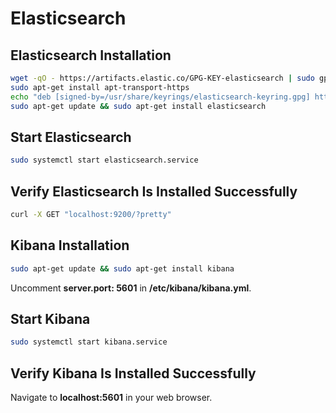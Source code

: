 # Elasticsearch

## Elasticsearch Installation

```bash
wget -qO - https://artifacts.elastic.co/GPG-KEY-elasticsearch | sudo gpg --dearmor -o /usr/share/keyrings/elasticsearch-keyring.gpg
sudo apt-get install apt-transport-https
echo "deb [signed-by=/usr/share/keyrings/elasticsearch-keyring.gpg] https://artifacts.elastic.co/packages/8.x/apt stable main" | sudo tee /etc/apt/sources.list.d/elastic-8.x.list
sudo apt-get update && sudo apt-get install elasticsearch
```

## Start Elasticsearch

```bash
sudo systemctl start elasticsearch.service
```

## Verify Elasticsearch Is Installed Successfully

```bash
curl -X GET "localhost:9200/?pretty"
```

## Kibana Installation

```bash
sudo apt-get update && sudo apt-get install kibana
```

Uncomment __server.port: 5601__ in **/etc/kibana/kibana.yml**.

## Start Kibana

```bash
sudo systemctl start kibana.service
```

## Verify Kibana Is Installed Successfully

Navigate to **localhost:5601** in your web browser.

